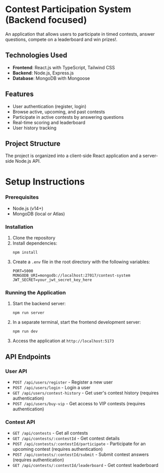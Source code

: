 # Contest Participation System (Backend focused)

An application that allows users to participate in timed contests, answer questions, compete on a leaderboard and win prizes!.

## Technologies Used

- **Frontend**: React.js with TypeScript, Tailwind CSS
- **Backend**: Node.js, Express.js
- **Database**: MongoDB with Mongoose

## Features

- User authentication (register, login)
- Browse active, upcoming, and past contests
- Participate in active contests by answering questions
- Real-time scoring and leaderboard
- User history tracking

## Project Structure

The project is organized into a client-side React application and a server-side Node.js API.



# Setup Instructions

### Prerequisites

- Node.js (v14+)
- MongoDB (local or Atlas)

### Installation

1. Clone the repository
2. Install dependencies:
   ```
   npm install
   ```
3. Create a `.env` file in the root directory with the following variables:
   ```
   PORT=5000
   MONGODB_URI=mongodb://localhost:27017/contest-system
   JWT_SECRET=your_jwt_secret_key_here
   ```

### Running the Application

1. Start the backend server:
   ```
   npm run server
   ```
2. In a separate terminal, start the frontend development server:
   ```
   npm run dev
   ```
3. Access the application at `http://localhost:5173`

## API Endpoints

### User API

- `POST /api/users/register` - Register a new user
- `POST /api/users/login` - Login a user
- `GET /api/users/contest-history` - Get user's contest history (requires authentication)
- `POST /api/users/buy-vip` - Get access to VIP contests (requires authentication)

### Contest API

- `GET /api/contests` - Get all contests
- `GET /api/contests/:contestId` - Get contest details
- `POST /api/contests/:contestId/participate` - Participate for an upcoming contest (requires authentication)
- `POST /api/contests/:contestId/submit` - Submit contest answers (requires authentication)
- `GET /api/contests/:contestId/leaderboard` - Get contest leaderboard